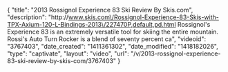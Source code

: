 {
    "title": "2013 Rossignol Experience 83 Ski Review By Skis.com",
    "description": "http:\/\/www.skis.com\/Rossignol-Experience-83-Skis-with-TPX-Axium-120-L-Bindings-2013\/227470P,default,pd.html  Rossignol's Experience 83 is an extremely versatile tool for skiing the entire mountain. Rossi's Auto Turn Rocker is a blend of seventy percent ca",
    "videoid": "3767403",
    "date_created": "1411361302",
    "date_modified": "1418182026",
    "type": "captivate",
    "layout": "video",
    "url": "\/v\/2013-rossignol-experience-83-ski-review-by-skis-com\/3767403"
}